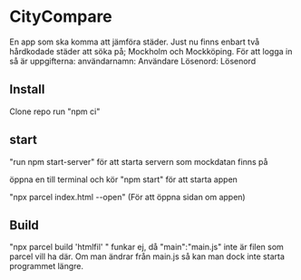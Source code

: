 # CityCompare

En app som ska komma att jämföra städer.
Just nu finns enbart två hårdkodade städer att söka på; Mockholm och Mockköping.
För att logga in så är uppgifterna:
användarnamn: Användare
Lösenord:   Lösenord

## Install

Clone repo
run "npm ci"

## start

"run npm start-server" för att starta servern som mockdatan finns på

öppna en till terminal och kör "npm start" för att starta appen

"npx parcel index.html --open" (För att öppna sidan om appen)

## Build

"npx parcel build 'htmlfil' " funkar ej, då "main":"main.js" inte är filen som parcel vill ha där. Om man ändrar från main.js så kan man dock inte starta programmet längre.

